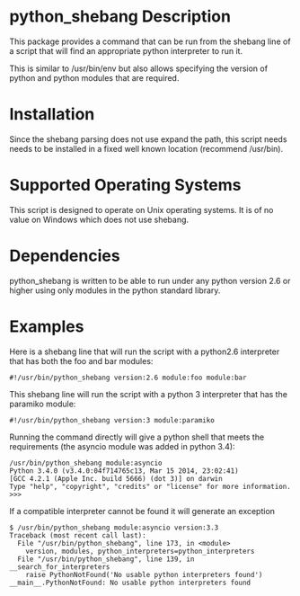 python_shebang Description
==========================
This package provides a command that can be run from the shebang line of a
script that will find an appropriate python interpreter to run it.

This is similar to /usr/bin/env but also allows specifying the version of python
and python modules that are required.


Installation
============
Since the shebang parsing does not use expand the path, this script needs needs
to be installed in a fixed well known location (recommend /usr/bin).


Supported Operating Systems
===========================
This script is designed to operate on Unix operating systems.  It is of no
value on Windows which does not use shebang.


Dependencies
============
python_shebang is written to be able to run under any python version 2.6 or
higher using only modules in the python standard library.


Examples
========

Here is a shebang line that will run the script with a python2.6 interpreter
that has both the foo and bar modules:

```#!/usr/bin/python_shebang version:2.6 module:foo module:bar```


This shebang line will run the script with a python 3 interpreter that has
the paramiko module:

```#!/usr/bin/python_shebang version:3 module:paramiko```


Running the command directly will give a python shell that meets the
requirements (the asyncio module was added in python 3.4):

```
/usr/bin/python_shebang module:asyncio
Python 3.4.0 (v3.4.0:04f714765c13, Mar 15 2014, 23:02:41)
[GCC 4.2.1 (Apple Inc. build 5666) (dot 3)] on darwin
Type "help", "copyright", "credits" or "license" for more information.
>>>
```


If a compatible interpreter cannot be found it will generate an exception

```
$ /usr/bin/python_shebang module:asyncio version:3.3
Traceback (most recent call last):
  File "/usr/bin/python_shebang", line 173, in <module>
    version, modules, python_interpreters=python_interpreters
  File "/usr/bin/python_shebang", line 139, in __search_for_interpreters
    raise PythonNotFound('No usable python interpreters found')
__main__.PythonNotFound: No usable python interpreters found
```
